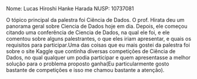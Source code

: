 Nome: Lucas Hiroshi Hanke Harada
NUSP: 10737081

O tópico principal da palestra foi Ciência de Dados. O prof. Hirata deu um panorama geral sobre Ciencia de Dados hoje em dia. Depois, ele começou citando uma conferência de Ciencia de Dados, na qual ele foi, e ele comentou sobre alguns palestrantes, o que eles iriam apresentar, e quais os requisitos para participar.Uma das coisas que eu mais gostei da palestra foi sobre o site Kaggle que continha diversas competições de Ciência de Dados, no qual qualquer um podia participar e quem apresentasse a melhor solução para o problema proposto ganha(Eu particularmente gosto bastante de competições e isso me chamou bastante a atenção).